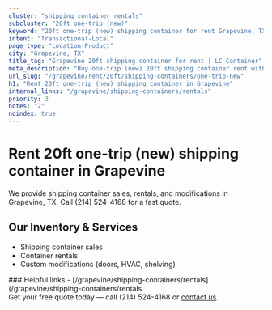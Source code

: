 ```yaml
---
cluster: "shipping container rentals"
subcluster: "20ft one-trip (new)"
keyword: "20ft one-trip (new) shipping container for rent Grapevine, TX"
intent: "Transactional-Local"
page_type: "Location-Product"
city: "Grapevine, TX"
title_tag: "Grapevine 20ft shipping container for rent | LC Container"
meta_description: "Buy one-trip (new) 20ft shipping container rent with local delivery in Grapevine, TX. LC Container — local Since 2003. Request a fast quote today."
url_slug: "/grapevine/rent/20ft/shipping-containers/one-trip-new"
h1: "Rent 20ft one-trip (new) shipping container in Grapevine"
internal_links: "/grapevine/shipping-containers/rentals"
priority: 3
notes: "2"
noindex: true
---
```


# Rent 20ft one-trip (new) shipping container in Grapevine

We provide shipping container sales, rentals, and modifications in Grapevine, TX. Call (214) 524-4168 for a fast quote.

## Our Inventory & Services
- Shipping container sales
- Container rentals
- Custom modifications (doors, HVAC, shelving)

<div data-section="internal-links">
### Helpful links
- [/grapevine/shipping-containers/rentals](/grapevine/shipping-containers/rentals
</div>

<div data-section="cta">
Get your free quote today — call (214) 524-4168 or <a href="/contact">contact us</a>.
</div>

<script type="application/ld+json">{"@context":"https://schema.org","@type":"FAQPage","mainEntity":[{"@type":"Question","name":"How much does delivery cost in Grapevine, TX?","acceptedAnswer":{"@type":"Answer","text":"Delivery costs vary by distance and container size. Most deliveries in Grapevine, TX range from $150-$300. Call (214) 524-4168 for an exact quote based on your specific location."}},{"@type":"Question","name":"Do you offer financing or payment plans?","acceptedAnswer":{"@type":"Answer","text":"We accept major credit cards, checks, and can discuss commercial terms for bulk purchases. Call (214) 524-4168 to discuss options."}},{"@type":"Question","name":"Can you customize containers in Grapevine, TX?","acceptedAnswer":{"@type":"Answer","text":"Yes — we perform modifications like doors, HVAC, insulation, and shelving. Request a custom quote at (214) 524-4168 or via our contact form."}}]}</script>

